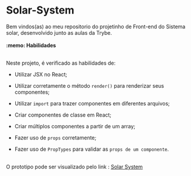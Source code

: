 # Solar-System
<section>
Bem vindos(as) ao meu repositorio do projetinho de Front-end do Sistema solar, desenvolvido junto as aulas da Trybe.
</section>
</br>
<section>
  <summary><strong>:memo: Habilidades</strong></summary><br />

  Neste projeto, é verificado as habilidades de:

  * Utilizar JSX no React;

  * Utilizar corretamente o método `render()` para renderizar seus componentes;

  * Utilizar `import` para trazer componentes em diferentes arquivos;

  * Criar componentes de classe em React;

  * Criar múltiplos componentes a partir de um array;

  * Fazer uso de `props` corretamente;

  * Fazer uso de `PropTypes` para validar as `props de um componente`.
</section>
<br/>
<section>
O prototipo pode ser visualizado pelo link :
<a href="https://www.figma.com/file/vcire16CytAa1QWrriuunm/Sistema-Solar?node-id=0%3A1">Solar System</a>
</section>
